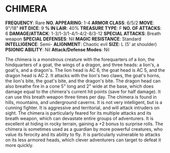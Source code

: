 # CHIMERA

**FREQUENCY**: Rare
**NO. APPEARING**: 1-4
**ARMOR CLASS**: 6/5/2
**MOVE**: 9"/18"
**HIT DICE**: 9
**% IN LAIR**: 40%
**TREASURE TYPE**: F
**NO. OF ATTACKS**: 6
**DAMAGE/ATTACK**: 1-3/1-3/1-4/1-4/2-8/3-12
**SPECIAL ATTACKS**: Breath weapon
**SPECIAL DEFENSES**: Nil
**MAGIC RESISTANCE**: Standard
**INTELLIGENCE**: Semi-
**ALIGNMENT**: Chaotic evil
**SIZE**: L (5' at shoulder)
**PSIONIC ABILITY**: Nil
**Attack/Defense Modes**: Nil

The chimera is a monstrous creature with the forequarters of a lion, the hindquarters of a goat, the wings of a dragon, and three heads: a lion's, a goat's, and a dragon's. The lion head is AC 6, the goat head is AC 5, and the dragon head is AC 2. It attacks with the lion's two claws, the goat's horns, the lion's bite, the goat's bite, and the dragon's bite. The dragon head can also breathe fire in a cone 5" long and 2" wide at the base, which does damage equal to the chimera's current hit points (save for half damage). It can use this breath weapon three times per day. The chimera is found in hills, mountains, and underground caverns. It is not very intelligent, but is a cunning fighter. It is aggressive and territorial, and will attack intruders on sight. The chimera is particularly feared for its multiple attacks and its breath weapon, which can devastate entire groups of adventurers. It is excellent at hiding in rocky terrain, gaining a +2 bonus to surprise rolls. The chimera is sometimes used as a guardian by more powerful creatures, who value its ferocity and its ability to fly. It is particularly vulnerable to attacks on its less armored heads, which clever adventurers can target to defeat it more quickly.

